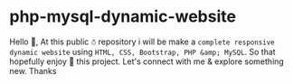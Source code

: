 # php-mysql-dynamic-website
Hello 👋, At this public ⛣ repository i will be make a `complete responsive dynamic website` using `HTML, CSS, Bootstrap, PHP &amp; MySQL`. So that hopefully enjoy 🤔 this project. Let's connect with me &amp; explore something new. Thanks
